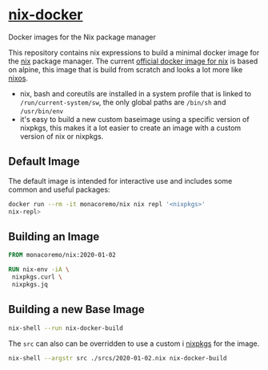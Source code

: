 # [nix-docker](https://hub.docker.com/r/monacoremo/nix/tags)

Docker images for the Nix package manager

This repository contains nix expressions to build a minimal docker image for
the [nix](https://nixos.org/nix) package manager.  The current [official docker
image for nix](https://hub.docker.com/r/nixos/nix/) is based on alpine, this
image that is build from scratch and looks a lot more like
[nixos](https://nixos.org/nixos).

- nix, bash and coreutils are installed in a system profile that is linked to
  `/run/current-system/sw`, the only global paths are `/bin/sh` and
  `/usr/bin/env`
- it's easy to build a new custom baseimage using a specific version of
  nixpkgs, this makes it a lot easier to create an image with a custom version
  of nix or nixpkgs.


## Default Image

The default image is intended for interactive use and includes some common and
useful packages:

```sh
docker run --rm -it monacoremo/nix nix repl '<nixpkgs>'
nix-repl>

```

## Building an Image

```Dockerfile
FROM monacoremo/nix:2020-01-02

RUN nix-env -iA \
 nixpkgs.curl \
 nixpkgs.jq

```

## Building a new Base Image

```sh
nix-shell --run nix-docker-build

```

The `src` can also can be overridden to use a custom i
[nixpkgs](https://github.com/NixOS/nixpkgs) for the image.

```sh
nix-shell --argstr src ./srcs/2020-01-02.nix nix-docker-build

```
